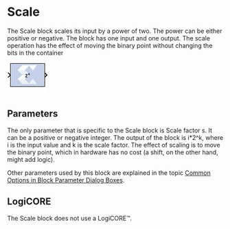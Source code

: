 # Scale

The Scale block scales its input by a power of two. The power can
be either positive or negative. The block has one input and one output.
The scale operation has the effect of moving the binary point without
changing the bits in the container

![](./Images/block.png)

## Parameters

The only parameter that is specific to the Scale block is Scale factor
s. It can be a positive or negative integer. The output of the block is
i\*2^k, where i is the input value and k is the scale factor. The effect
of scaling is to move the binary point, which in hardware has no cost (a
shift, on the other hand, might add logic).

Other parameters used by this block are explained in the topic [Common
Options in Block Parameter Dialog
Boxes](../../GEN/common-options/README.md).

## LogiCORE

The Scale block does not use a LogiCORE™.
